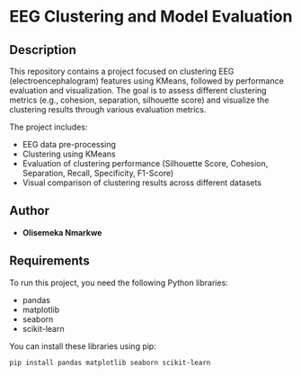 # EEG Clustering and Model Evaluation

## Description

This repository contains a project focused on clustering EEG (electroencephalogram) features using KMeans, followed by performance evaluation and visualization. The goal is to assess different clustering metrics (e.g., cohesion, separation, silhouette score) and visualize the clustering results through various evaluation metrics.

The project includes:
- EEG data pre-processing
- Clustering using KMeans
- Evaluation of clustering performance (Silhouette Score, Cohesion, Separation, Recall, Specificity, F1-Score)
- Visual comparison of clustering results across different datasets

## Author
- **Olisemeka Nmarkwe** 

## Requirements

To run this project, you need the following Python libraries:
- pandas
- matplotlib
- seaborn
- scikit-learn

You can install these libraries using pip:

```bash
pip install pandas matplotlib seaborn scikit-learn
